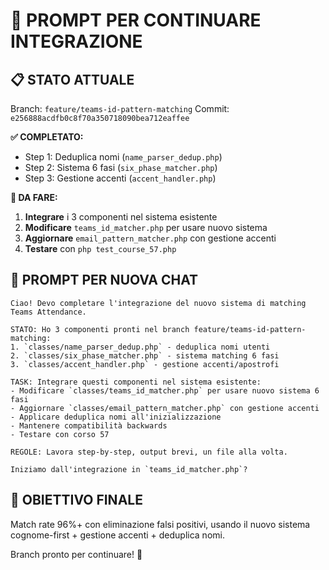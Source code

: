 # 🔄 PROMPT PER CONTINUARE INTEGRAZIONE

## 📋 STATO ATTUALE
Branch: `feature/teams-id-pattern-matching`
Commit: `e256888acdfb0c8f70a350718090bea712eaffee`

**✅ COMPLETATO:**
- Step 1: Deduplica nomi (`name_parser_dedup.php`)
- Step 2: Sistema 6 fasi (`six_phase_matcher.php`) 
- Step 3: Gestione accenti (`accent_handler.php`)

**🔄 DA FARE:**
1. **Integrare** i 3 componenti nel sistema esistente
2. **Modificare** `teams_id_matcher.php` per usare nuovo sistema
3. **Aggiornare** `email_pattern_matcher.php` con gestione accenti
4. **Testare** con `php test_course_57.php`

## 📝 PROMPT PER NUOVA CHAT

```
Ciao! Devo completare l'integrazione del nuovo sistema di matching Teams Attendance.

STATO: Ho 3 componenti pronti nel branch feature/teams-id-pattern-matching:
1. `classes/name_parser_dedup.php` - deduplica nomi utenti
2. `classes/six_phase_matcher.php` - sistema matching 6 fasi  
3. `classes/accent_handler.php` - gestione accenti/apostrofi

TASK: Integrare questi componenti nel sistema esistente:
- Modificare `classes/teams_id_matcher.php` per usare nuovo sistema 6 fasi
- Aggiornare `classes/email_pattern_matcher.php` con gestione accenti
- Applicare deduplica nomi all'inizializzazione
- Mantenere compatibilità backwards
- Testare con corso 57

REGOLE: Lavora step-by-step, output brevi, un file alla volta.

Iniziamo dall'integrazione in `teams_id_matcher.php`?
```

## 🎯 OBIETTIVO FINALE
Match rate 96%+ con eliminazione falsi positivi, usando il nuovo sistema cognome-first + gestione accenti + deduplica nomi.

Branch pronto per continuare! 🚀
